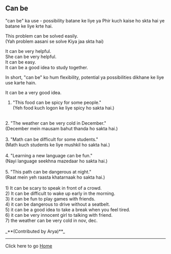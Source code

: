 ## Can be

"can be" ka use - possibility batane ke liye ya 
Phir kuch kaise ho skta hai ye batane ke liye krte hai.

This problem can be solved easily.<br>
(Yah problem aasani se solve Kiya jaa skta hai)<br>

It can be very helpful.<br>
She can be very helpful.<br>
It can be easy.<br>
It can be a good idea to study together.<br>

In short, "can be" ko hum flexibility, potential ya possibilities dikhane ke liye use karte hain.

It can be a very good idea.<br>

1. "This food can be spicy for some people."<br>
(Yeh food kuch logon ke liye spicy ho sakta hai.)<br>
<br>
2. "The weather can be very cold in December."<br>
(December mein mausam bahut thanda ho sakta hai.)<br>
<br>
3. "Math can be difficult for some students."<br>
(Math kuch students ke liye mushkil ho sakta hai.)<br>
<br>
4. "Learning a new language can be fun."<br>
(Nayi language seekhna mazedaar ho sakta hai.)<br>
<br>
5. "This path can be dangerous at night."<br>
(Raat mein yeh raasta khatarnaak ho sakta hai.)<br>
<br>
1) It can be scary to speak in front of a crowd.<br>
2) It can be difficult to wake up early in the morning.<br>
3) it can be fun to play games with friends.<br>
4) it can be dangerous to drive without a seatbelt.<br>
5) it can be a good idea to take a break when you feel tired.<br>
6) it can be very innocent girl to talking with friend.<br>
7) the weather can be very cold in nov, dec.<br><br>
_**(Contributed by Arya)**_

---

Click here to go [Home](/courses/english/readme.md)